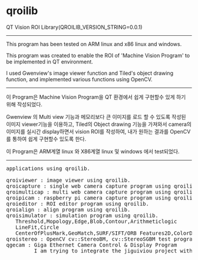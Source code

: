 # qroilib
QT Vision ROI Library(QROILIB_VERSION_STRING=0.0.1)

-----

This program has been tested on ARM linux and x86 linux and windows.

This program was created to enable the ROI of 'Machine Vision Program' to be implemented in QT environment.

I used Gwenview's image viewer function and Tiled's object drawing function, and implemented various functions using OpenCV.

-----

이 Program은 Machine Vision Program을 QT 환경에서 쉽게 구현할수 있게 하기 위해 작성되었다.

Gwenview 의 Multi view 기능과 메모리보다 큰 이미지를 로드 할 수 있도록 작성된 이미지 viewer기능을 이용하고,
Tiled의 Object drawing 기능을 가져와서 camera의 이미지를 실시간 display하면서 vision ROI를 작성하여,
내가 원하는 결과를 OpenCV를 통하여 쉽게 구현할수 있도록 한다.

이 Program은 ARM계열 linux  와 X86계열 linux 및 windows 에서 test되었다.

-----

<pre>
applications using qroilib.

qroiviewer : image viewer using qroilib.
qroicapture : single web camera capture program using qroilib.
qroimulticap : multi web camera capture program using qroilib.
qroipicam : raspberry pi camera capture program using qroilib.
qroieditor : ROI editor program using qroilib.
qroialign : align program using qroilib.
qroisimulator : simulation program using qroilib.
   Threshold,Mopology,Edge,Blob,Contour,Arithmeticlogic
   LineFit,Circle
   CenterOfPlusMark,GeoMatch,SURF/SIFT/ORB Features2D,ColorDetect
qroistereo : OpenCV cv::StereoBM, cv::StereoSGBM test program using qroilib
qgecam : Giga Ethernet Camera Control & Display Program
         I am trying to integrate the jiguiviou project with qroilib.
</pre>
